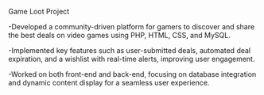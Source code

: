 Game Loot Project

-Developed a community-driven platform for gamers to discover and share the best deals on video games using PHP, HTML, CSS, and MySQL.

-Implemented key features such as user-submitted deals, automated deal expiration, and a wishlist with real-time alerts, improving user engagement.

-Worked on both front-end and back-end, focusing on database integration and dynamic content display for a seamless user experience.
